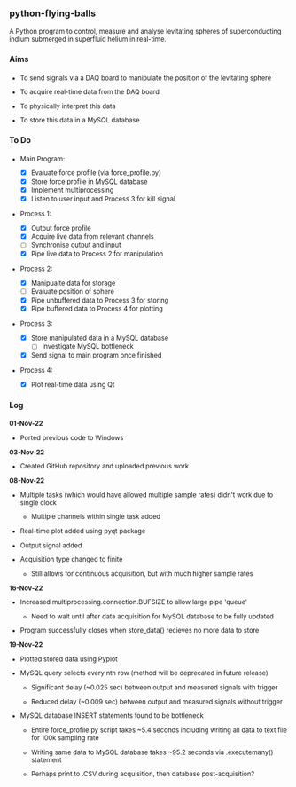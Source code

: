 ### python-flying-balls
<sub>
  A Python program to control, measure and analyse levitating spheres of superconducting indium submerged in superfluid helium in real-time.


</sub>

#### Aims
<sub>

 * To send signals via a DAQ board to manipulate the position of the levitating sphere

 * To acquire real-time data from the DAQ board

 * To physically interpret this data

 * To store this data in a MySQL database


</sub>

#### To Do
<sub>

 * Main Program:

   - [X] Evaluate force profile (via force_profile.py)
   - [X] Store force profile in MySQL database
   - [X] Implement multiprocessing
   - [X] Listen to user input and Process 3 for kill signal

 * Process 1:

   - [X] Output force profile
   - [X] Acquire live data from relevant channels
   - [ ] Synchronise output and input
   - [X] Pipe live data to Process 2 for manipulation
 
 * Process 2:

   - [X] Manipualte data for storage
   - [ ] Evaluate position of sphere
   - [X] Pipe unbuffered data to Process 3 for storing
   - [X] Pipe buffered data to Process 4 for plotting

 * Process 3:

   - [X] Store manipulated data in a MySQL database
     - [ ] Investigate MySQL bottleneck
   - [X] Send signal to main program once finished

 * Process 4:
   
   - [X] Plot real-time data using Qt  


</sub>

#### Log
<sub>

 **01-Nov-22**

 * Ported previous code to Windows

 **03-Nov-22**

  * Created GitHub repository and uploaded previous work

 **08-Nov-22**

 * Multiple tasks (which would have allowed multiple sample rates) didn't work due to single clock

   * Multiple channels within single task added

 * Real-time plot added using pyqt package

 * Output signal added

 * Acquisition type changed to finite

   * Still allows for continuous acquisition, but with much higher sample rates

 **16-Nov-22**

 * Increased multiprocessing.connection.BUFSIZE to allow large pipe 'queue'

   * Need to wait until after data acquisition for MySQL database to be fully updated

 * Program successfully closes when store_data() recieves no more data to store

 **19-Nov-22**

 * Plotted stored data using Pyplot

 * MySQL query selects every nth row (method will be deprecated in future release)

   * Significant delay (~0.025 sec) between output and measured signals with trigger

   * Reduced delay (~0.009 sec) between output and measured signals without trigger

 * MySQL database INSERT statements found to be bottleneck

   * Entire force_profile.py script takes ~5.4 seconds including writing all data to text file for 100k sampling rate

   * Writing same data to MySQL database takes ~95.2 seconds via .executemany() statement

   * Perhaps print to .CSV during acquisition, then database post-acquisition?

</sub>